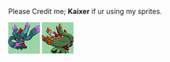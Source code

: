 Please Credit me; **Kaixer** if ur using my sprites.

![front.png](Front.png) ![back.png](back.png)

